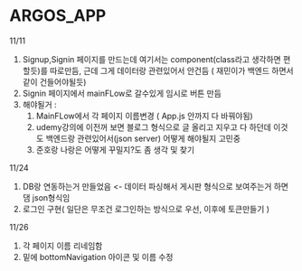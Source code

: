 # ARGOS_APP

11/11
1. Signup,Signin 페이지를 만드는데 여기서는 component(class라고 생각하면 편할듯)를 따로만듬, 근데 그게 데이터랑 관련있어서 안건듬 ( 재민이가 백엔드 하면서 같이 건들어야될듯)
2. Signin 페이지에서 mainFLow로 갈수있게 임시로 버튼 만듬
3. 해야될거 :
   1. MainFLow에서 각 페이지 이름변경 ( App.js 안까지 다 바꿔야됨)
   2. udemy강의에 이전꺼 보면 블로그 형식으로 글 올리고 지우고 다 하던데 이것도 백엔드랑 관련있어서(json server) 어떻게 해야될지 고민중
   3. 준호랑 나랑은 어떻게 꾸밀지?도 좀 생각 및 찾기

11/24
1. DB랑 연동하는거 만들었음 <- 데이터 파싱해서 게시판 형식으로 보여주는거 하면댐 json형식임
2. 로그인 구현( 일단은 무조건 로그인하는 방식으로 우선, 이후에 토큰만들기 )

11/26
1. 각 페이지 이름 리네임함
2. 밑에 bottomNavigation 아이콘 및 이름 수정

